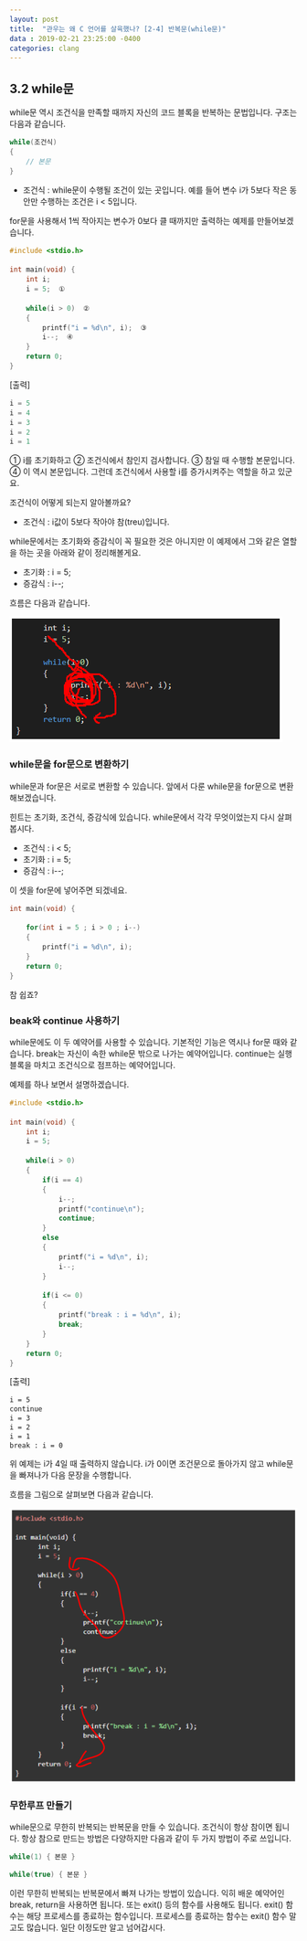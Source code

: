 ```yaml
---
layout: post
title:  "관우는 왜 C 언어를 살육했나? [2-4] 반복문(while문)"
data : 2019-02-21 23:25:00 -0400
categories: clang
---
```


## 3.2 while문
while문 역시 조건식을 만족할 때까지 자신의 코드 블록을 반복하는 문법입니다. 구조는 다음과 같습니다. 

```c
while(조건식)
{
    // 본문
}
```

- 조건식 : while문이 수행될 조건이 있는 곳입니다. 예를 들어 변수 i가 5보다 작은 동안만 수행하는 조건은 i < 5입니다. 

for문을 사용해서 1씩 작아지는 변수가 0보다 클 때까지만 출력하는 예제를 만들어보겠습니다.

```c
#include <stdio.h>

int main(void) {
	int i;
	i = 5;  ①
	
	while(i > 0)  ②
	{
		printf("i = %d\n", i);  ③
		i--;  ④
	}
	return 0;
}
```

[출력]
```c
i = 5
i = 4
i = 3
i = 2
i = 1
```

① i를 초기화하고 ② 조건식에서 참인지 검사합니다. ③ 참일 때 수행할 본문입니다. ④ 이 역시 본문입니다. 그런데 조건식에서 사용할 i를 증가시켜주는 역할을 하고 있군요.

조건식이 어떻게 되는지 알아볼까요?

- 조건식 : i값이 5보다 작아야 참(treu)입니다.

while문에서는 초기화와 증감식이 꼭 필요한 것은 아니지만 이 예제에서 그와 같은 열할을 하는 곳을 아래와 같이 정리해볼게요.

- 초기화 : i = 5;
- 증감식 : i--;

흐름은 다음과 같습니다.

![흐름](/assets/images/clang2-4-3.png)

### while문을 for문으로 변환하기
while문과 for문은 서로로 변환할 수 있습니다. 앞에서 다룬 while문을 for문으로 변환해보겠습니다.

힌트는 초기화, 조건식, 증감식에 있습니다. while문에서 각각 무엇이었는지 다시 살펴봅시다.

- 조건식 : i <  5;
- 초기화 : i = 5;
- 증감식 : i--;

이 셋을 for문에 넣어주면 되겠네요.

```c
int main(void) {
	
	for(int i = 5 ; i > 0 ; i--)
	{
		printf("i = %d\n", i);
	}
	return 0;
}
```

참 쉽죠?

### beak와 continue 사용하기
while문에도 이 두 예약어를 사용할 수 있습니다. 기본적인 기능은 역시나 for문 때와 같습니다.
break는 자신이 속한 while문 밖으로 나가는 예약어입니다.
continue는 실행 블록을 마치고 조건식으로 점프하는 예약어입니다.

예제를 하나 보면서 설명하겠습니다.

```c
#include <stdio.h>

int main(void) {
	int i;
	i = 5;  
	
	while(i > 0)  
	{
		if(i == 4)
		{
			i--;
			printf("continue\n");
			continue;
		}
		else
		{
			printf("i = %d\n", i);
			i--;
		}
		
		if(i <= 0)
		{
			printf("break : i = %d\n", i);
			break;
		}
	}
	return 0;
}
```

[출력]
```
i = 5
continue
i = 3
i = 2
i = 1
break : i = 0
```

위 예제는 i가 4일 때 출력하지 않습니다. i가 0이면 조건문으로 돌아가지 않고 while문을 빠져나가 다음 문장을 수행합니다.

흐름을 그림으로 살펴보면 다음과 같습니다.

![흐름](/assets/images/clang2-4-4.png)

### 무한루프 만들기
while문으로 무한히 반복되는 반복문을 만들 수 있습니다. 조건식이 항상 참이면 됩니다. 항상 참으로 만드는 방법은 다양하지만 다음과 같이 두 가지 방법이 주로 쓰입니다.

```c
while(1) { 본문 }
```

```c
while(true) { 본문 }
```

이런 무한히 반복되는 반복문에서 빠져 나가는 방법이 있습니다.
익히 배운 예약어인 break, return을 사용하면 됩니다. 또는 exit() 등의 함수를 사용해도 됩니다. exit() 함수는 해당 프로세스를 종료하는 함수입니다. 프로세스를 종료하는 함수는 exit() 함수 말고도 많습니다. 일단 이정도만 알고 넘어갑시다. 
